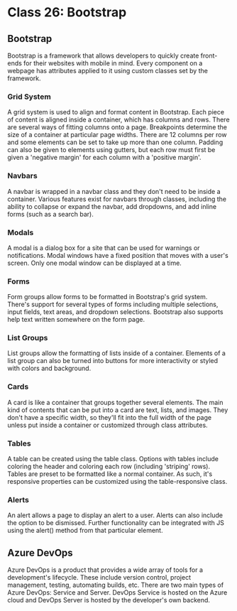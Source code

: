 # Class 26: Bootstrap

## Bootstrap
Bootstrap is a framework that allows developers to quickly create front-ends for their websites with mobile in mind. Every component on a webpage has attributes applied to it using custom classes set by the framework.

### Grid System
A grid system is used to align and format content in Bootstrap. Each piece of content is aligned inside a container, which has columns and rows. There are several ways of fitting columns onto a page. Breakpoints determine the size of a container at particular page widths. There are 12 columns per row and some elements can be set to take up more than one column. Padding can also be given to elements using gutters, but each row must first be given a 'negative margin' for each column with a 'positive margin'. 

### Navbars
A navbar is wrapped in a navbar class and they don't need to be inside a container. Various features exist for navbars through classes, including the ability to collapse or expand the navbar, add dropdowns, and add inline forms (such as a search bar).

### Modals
A modal is a dialog box for a site that can be used for warnings or notifications. Modal windows have a fixed position that moves with a user's screen. Only one modal window can be displayed at a time.

### Forms
Form groups allow forms to be formatted in Bootstrap's grid system. There's support for several types of forms including multiple selections, input fields, text areas, and dropdown selections. Bootstrap also supports help text written somewhere on the form page.

### List Groups
List groups allow the formatting of lists inside of a container. Elements of a list group can also be turned into buttons for more interactivity or styled with colors and background.

### Cards
A card is like a container that groups together several elements. The main kind of contents that can be put into a card are text, lists, and images. They don't have a specific width, so they'll fit into the full width of the page unless put inside a container or customized through class attributes.

### Tables
A table can be created using the table class. Options with tables include coloring the header and coloring each row (including 'striping' rows). Tables are preset to be formatted like a normal container. As such, it's responsive properties can be customized using the table-responsive class.

### Alerts
An alert allows a page to display an alert to a user. Alerts can also include the option to be dismissed. Further functionality can be integrated with JS using the alert() method from that particular element.

## Azure DevOps
Azure DevOps is a product that provides a wide array of tools for a development's lifecycle. These include version control, project management, testing, automating builds, etc. There are two main types of Azure DevOps: Service and Server. DevOps Service is hosted on the Azure cloud and DevOps Server is hosted by the developer's own backend. 
